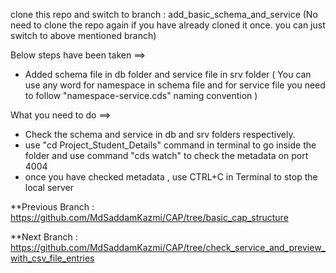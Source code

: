 clone this repo and switch to branch : add_basic_schema_and_service
(No need to clone the repo again if you have already cloned it once. you can just switch to above mentioned branch)


Below steps have been taken ==>
* Added schema file in db folder and service file in srv folder
( You can use any word for namespace in schema file and for service file you need to follow "namespace-service.cds" naming convention )

What you need to do ==>
* Check the schema and service in db and srv folders respectively.
* use "cd Project_Student_Details" command in terminal to go inside the folder and use command "cds watch" to check the metadata on port 4004
* once you have checked metadata , use CTRL+C in Terminal to stop the local server



**Previous Branch : https://github.com/MdSaddamKazmi/CAP/tree/basic_cap_structure

**Next Branch : https://github.com/MdSaddamKazmi/CAP/tree/check_service_and_preview_with_csv_file_entries
